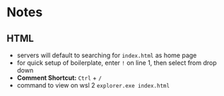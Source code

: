 # Notes
## HTML
- servers will default to searching for `index.html` as home page 
- for quick setup of boilerplate, enter `!` on line 1, then select from drop down
- **Comment Shortcut:** `Ctrl` + `/`
- command to view on wsl 2 `explorer.exe index.html`